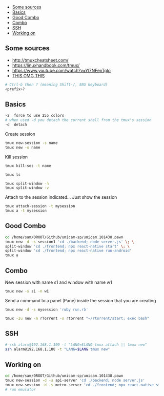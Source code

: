 
- [Some sources](#some-sources)
- [Basics](#basics)
- [Good Combo](#good-combo)
- [Combo](#combo)
- [SSH](#ssh)
- [Working on](#working-on)

## Some sources

- http://tmuxcheatsheet.com/
- https://linuxhandbook.com/tmux/
- https://www.youtube.com/watch?v=Yl7NFenTgIo
- [THIS OMG THIS](https://askubuntu.com/questions/850055/ctrl-b-c-n-w-etc-not-working-in-tmux-console)

```bash
# Ctrl-b then ? (meaning Shift-/, ENG keyboard)
<prefix>?
```
## Basics

```bash
-2  force to use 255 colors
# when used -d you detach the current shell from the tmux's session
-d  detach
```
Create session
```bash
tmux new-session -s name
tmux new -s name
```
Kill session
```bash
tmux kill-ses -t name
```
```bash
tmux ls
```
```bash
tmux split-window -h
tmux split-window -v
```
Attach to the session indicated... Just show the session
```bash
tmux attach-session -t mysession
tmux a -t mysession
```

## Good Combo

```bash
cd /home/sam/0ROOT/Github/unicam-sp/unicam.101438.pawn
tmux new -d -s session1 'cd ./backend; node server.js' \; \
split-window 'cd ./frontend; npx react-native start' \; \
split-window 'cd ./frontend; npx react-native run-android'
tmux a
```

## Combo

New session with name s1 and window with name w1
```bash
tmux new -s s1 -n w1
```
Send a command to a panel (Pane) inside the session that you are creating
```bash
tmux new -d -s mysession 'ruby run.rb'
```
```bash
tmux -2u new -n rTorrent -s rtorrent "~/rtorrent/start; exec bash"
```

## SSH

```bash
# ssh alarm@192.168.1.100 -t "LANG=$LANG tmux attach || tmux new"
ssh alarm@192.168.1.100 -t "LANG=$LANG tmux new"
```

## Working on

```bash
cd /home/sam/0ROOT/Github/unicam-sp/unicam.101438.pawn
tmux new-session -d -s api-server 'cd ./backend; node server.js'
tmux new-session -d -s metro-server 'cd ./frontend; npx react-native start'
# run emulator
```